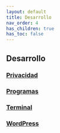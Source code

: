 ```yaml
---
layout: default
title: Desarrollo
nav_order: 4
has_children: true
has_toc: false
---
```


## Desarrollo

### [Privacidad](./Privacidad.md)

### [Programas](./Programas.md)

### [Terminal](./Terminal.md)

### [WordPress](./WordPress.md)